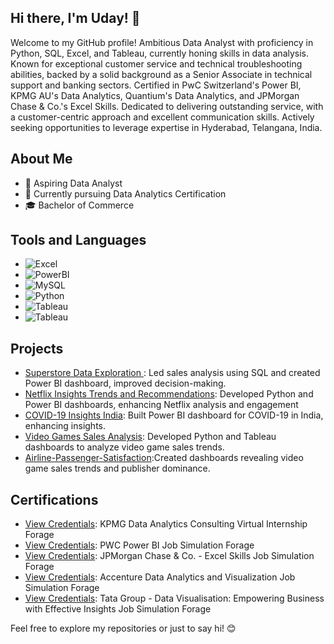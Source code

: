 ## Hi there, I'm Uday! 👋

Welcome to my GitHub profile! Ambitious Data Analyst with proficiency in Python, SQL, Excel, and Tableau, currently honing skills in data analysis. Known for exceptional customer service and technical troubleshooting abilities, backed by a solid background as a Senior Associate in technical support and banking sectors. Certified in PwC Switzerland's Power BI, KPMG AU's Data Analytics, Quantium's Data Analytics, and JPMorgan Chase & Co.'s Excel Skills. Dedicated to delivering outstanding service, with a customer-centric approach and excellent communication skills. Actively seeking opportunities to leverage expertise in Hyderabad, Telangana, India.

## About Me

- 💼 Aspiring Data Analyst
- 🌱 Currently pursuing Data Analytics Certification
- 🎓 Bachelor of Commerce
## Tools and Languages
- ![Excel](https://encrypted-tbn0.gstatic.com/images?q=tbn:ANd9GcSCKy--HTqH28ArZCCaRSlDlew9g6FKq4-KVw&s)
- ![PowerBI](https://encrypted-tbn0.gstatic.com/images?q=tbn:ANd9GcT8CNaqDD1OHHQ05QLzirHYQjmbjPTL4UhdUg&s)
- ![MySQL](https://brandslogos.com/wp-content/uploads/thumbs/mysql-logo-1.png)
- ![Python](https://www.python.org/static/community_logos/python-logo.png)
- ![Tableau](https://d1yjjnpx0p53s8.cloudfront.net/styles/logo-thumbnail/s3/092012/tableau_0.png?itok=1gtJdfeq)
- ![Tableau](https://www.slideshare.net/chalamalauday/presentations)
  
## Projects
- [Superstore Data Exploration ](https://github.com/udayevol/Project-1-Superstore-Data-Exploration-SQL-): Led sales analysis using SQL and created Power BI dashboard, improved decision-making.
- [Netflix Insights Trends and Recommendations](https://github.com/udayevol/Project-2-Netflix-Insights-Unveiling-Trends-and-Recommendations): Developed Python and Power BI dashboards, enhancing Netflix analysis and engagement
- [COVID-19 Insights India](https://github.com/udayevol/Project-3-COVID-19-Insights-India): Built Power BI dashboard for COVID-19 in India, enhancing insights.
- [Video Games Sales Analysis](https://public.tableau.com/app/profile/chalamala.uday/viz/Project4VideoGamessalesAnalysis/Dashboard1): Developed Python and Tableau dashboards to analyze video game sales trends.
- [Airline-Passenger-Satisfaction](https://public.tableau.com/app/profile/chalamala.uday/viz/Project5AirlinePassengerSatisfaction/Dashboard1):Created dashboards revealing video game sales trends and publisher dominance.

## Certifications
- [View Credentials](https://forage-uploads-prod.s3.amazonaws.com/completion-certificates/KPMG%20AU/m7W4GMqeT3bh9Nb2c_KPMG%20AU_3vxGxa66x45SnTZ3r_1707851565586_completion_certificate.pdf): KPMG Data Analytics Consulting Virtual Internship Forage
- [View Credentials](https://forage-uploads-prod.s3.amazonaws.com/completion-certificates/PwC%20Switzerland/a87GpgE6tiku7q3gu_PwC%20Switzerland_3vxGxa66x45SnTZ3r_1709844452129_completion_certificate.pdf): PWC Power BI Job Simulation Forage
- [View Credentials](https://forage-uploads-prod.s3.amazonaws.com/completion-certificates/JPMorgan%20Chase%20Corporate/XiuvjcwqWRqH9oy38_JPMorgan%20Chase%20&%20Co._3vxGxa66x45SnTZ3r_1710095440693_completion_certificate.pdf): JPMorgan Chase & Co. - Excel Skills Job Simulation Forage
- [View Credentials](https://forage-uploads-prod.s3.amazonaws.com/completion-certificates/Accenture%20North%20America/hzmoNKtzvAzXsEqx8_Accenture%20North%20America_3vxGxa66x45SnTZ3r_1716378616406_completion_certificate.pdf): Accenture Data Analytics and Visualization Job Simulation Forage
- [View Credentials](https://forage-uploads-prod.s3.amazonaws.com/completion-certificates/Tata/MyXvBcppsW2FkNYCX_Tata%20Group_3vxGxa66x45SnTZ3r_1716390611559_completion_certificate.pdf): Tata Group - Data Visualisation: Empowering Business with Effective Insights Job Simulation Forage


Feel free to explore my repositories or just to say hi! 😊
